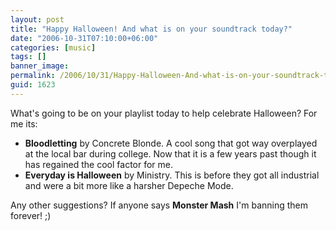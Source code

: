 ```yaml
---
layout: post
title: "Happy Halloween! And what is on your soundtrack today?"
date: "2006-10-31T07:10:00+06:00"
categories: [music]
tags: []
banner_image: 
permalink: /2006/10/31/Happy-Halloween-And-what-is-on-your-soundtrack-today
guid: 1623
---
```


What's going to be on your playlist today to help celebrate Halloween? For me its:

<ul>
<li><b>Bloodletting</b> by Concrete Blonde. A cool song that got way overplayed at the local bar during college. Now that it is a few years past though it has regained the cool factor for me.
<li><b>Everyday is Halloween</b> by Ministry. This is before they got all industrial and were a bit more like a harsher Depeche Mode.
</ul>

Any other suggestions? If anyone says <b>Monster Mash</b> I'm banning them forever! ;)